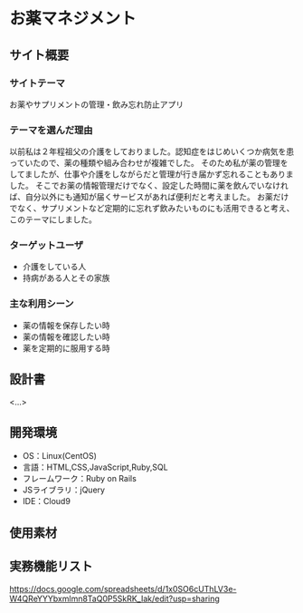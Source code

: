 
# お薬マネジメント

## サイト概要
### サイトテーマ
お薬やサプリメントの管理・飲み忘れ防止アプリ

### テーマを選んだ理由
以前私は２年程祖父の介護をしておりました。認知症をはじめいくつか病気を患っていたので、薬の種類や組み合わせが複雑でした。
そのため私が薬の管理をしてましたが、仕事や介護をしながらだと管理が行き届かず忘れることもありました。
そこでお薬の情報管理だけでなく、設定した時間に薬を飲んでいなければ、自分以外にも通知が届くサービスがあれば便利だと考えました。
お薬だけでなく、サプリメントなど定期的に忘れず飲みたいものにも活用できると考え、このテーマにしました。

### ターゲットユーザ
- 介護をしている人
- 持病がある人とその家族

### 主な利用シーン
- 薬の情報を保存したい時
- 薬の情報を確認したい時
- 薬を定期的に服用する時

## 設計書
<...>

## 開発環境
- OS：Linux(CentOS)
- 言語：HTML,CSS,JavaScript,Ruby,SQL
- フレームワーク：Ruby on Rails
- JSライブラリ：jQuery
- IDE：Cloud9

## 使用素材

## 実務機能リスト
https://docs.google.com/spreadsheets/d/1x0SO6cUThLV3e-W4QReYYYbxmlmn8TaQ0P5SkRK_Iak/edit?usp=sharing